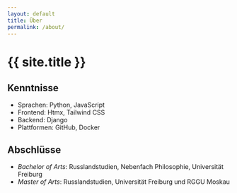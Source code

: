```yaml
---
layout: default
title: Über
permalink: /about/
---
```

# {{ site.title }}

## Kenntnisse
- Sprachen: Python, JavaScript
- Frontend: Htmx, Tailwind CSS
- Backend: Django
- Plattformen: GitHub, Docker

## Abschlüsse
- *Bachelor of Arts*: Russlandstudien, Nebenfach Philosophie, Universität Freiburg
- *Master of Arts*: Russlandstudien, Universität Freiburg und RGGU Moskau